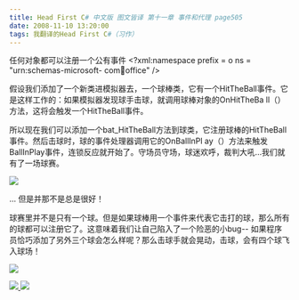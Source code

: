 ```yaml
---
title: Head First C# 中文版 图文皆译 第十一章 事件和代理 page505
date: 2008-11-10 13:20:00
tags: 我翻译的Head First C#（习作）
---
```

任何对象都可以注册一个公有事件  <?xml:namespace prefix = o ns = "urn:schemas-microsoft-
com:office:office" />

假设我们添加了一个新类进模拟器去，一个球棒类，它有一个HitTheBall事件。它是这样工作的：如果模拟器发现球手击球，就调用球棒对象的OnHitTheBa
ll（）方法，这将会触发一个HitTheBall事件。

所以现在我们可以添加一个bat_HitTheBall方法到球类，它注册球棒的HitTheBall事件。然后击球时，球的事件处理器调用它的OnBallInPl
ay（）方法来触发BallInPlay事件，连锁反应就开始了。守场员守场，球迷欢呼，裁判大吼...我们就有了一场球赛。

![](https://p-blog.csdn.net/images/p_blog_csdn_net/cuipengfei1/EntryImages/20081110/sec.jpg)

...  但是并那不是总是很好！

球赛里并不是只有一个球。但是如果球棒用一个事件来代表它击打的球，那么所有的球都可以注册它了。这意味着我们让自己陷入了一个险恶的小bug--
如果程序员恰巧添加了另外三个球会怎么样呢？那么击球手就会晃动，击球，会有四个球飞入球场！

![](https://p-blog.csdn.net/images/p_blog_csdn_net/cuipengfei1/EntryImages/20081110/sec2.jpg)



[ ![](https://profile.csdnimg.cn/5/2/5/3_cuipengfei1)
![](https://g.csdnimg.cn/static/user-reg-year/1x/11.png)
](https://blog.csdn.net/cuipengfei1)






